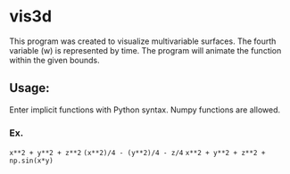 # vis3d
This program was created to visualize multivariable surfaces. 
The fourth variable (w) is represented by time. The program will animate the function within the given bounds.

## Usage:
Enter implicit functions with Python syntax. Numpy functions are allowed.

### Ex.
`x**2 + y**2 + z**2`
`(x**2)/4 - (y**2)/4 - z/4`
`x**2 + y**2 + z**2 + np.sin(x*y)`

